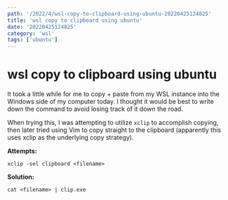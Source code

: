 ```yaml
---
path: '/2022/4/wsl-copy-to-clipboard-using-ubuntu-20220425124825'
title: 'wsl copy to clipboard using ubuntu'
date: '20220425124825'
category: 'wsl'
tags: ['ubuntu']
---
```


# wsl copy to clipboard using ubuntu
It took a little while for me to copy + paste from my WSL instance into the Windows
side of my computer today. I thought it would be best to write down the command to
avoid losing track of it down the road.

When trying this, I was attempting to utilize `xclip` to accomplish copying, then
later tried using Vim to copy straight to the clipboard (apparently this uses
xclip as the underlying copy strategy).

**Attempts:**
```
xclip -sel clipboard <filename>
```

**Solution:**
```
cat <filename> | clip.exe
```

